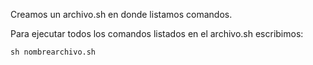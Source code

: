 



Creamos un archivo.sh en donde listamos comandos.

Para ejecutar todos los comandos listados en el archivo.sh
escribimos: 

	sh nombrearchivo.sh
    

